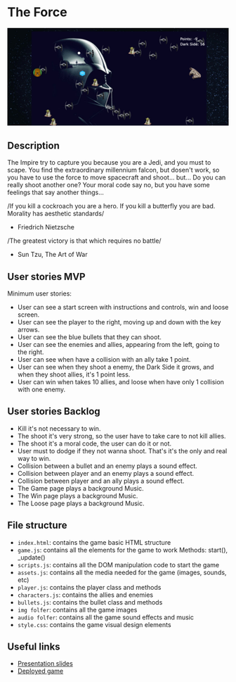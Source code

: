 # The Force

[<img src="./img/juego.jpg">]()

## Description

The Impire try to capture you because you are a Jedi, and you must to scape. You find the extraordinary millennium falcon, but dosen't work, so you have to use the force to move 
spacecraft and shoot... but... Do you can really shoot another one? Your moral code say no, but you have some feelings that say another things...


/If you kill a cockroach you are a hero. If you kill a butterfly you are bad. Morality has aesthetic standards/

- Friedrich Nietzsche


/The greatest victory is that which requires no battle/

- Sun Tzu, The Art of War

## User stories MVP

Minimum user stories:

- User can see a start screen with instructions and controls, win and loose screen.
- User can see the player to the right, moving up and down with the key arrows.
- User can see the blue bullets that they can shoot.
- User can see the enemies and allies, appearing from the left, going to the right.
- User can see when have a collision with an ally take 1 point. 
- User can see when they shoot a enemy, the Dark Side it grows, and when they shoot allies, it's 1 point less.
- User can win when takes 10 allies, and loose when have only 1 collision with one enemy.

## User stories Backlog

- Kill it's not necessary to win.
- The shoot it's very strong, so the user have to take care to not kill allies.
- The shoot it's a moral code, the user can do it or not.
- User must to dodge if they not wanna shoot. That's it's the only and real way to win.
- Collision between a bullet and an enemy plays a sound effect.
- Collision between player and an enemy plays a sound effect.
- Collision between player and an ally plays a sound effect.
- The Game page plays a background Music.
- The Win page plays a background Music.
- The Loose page plays a background Music.

## File structure

- <code>index.html</code>: contains the game basic HTML structure
- <code>game.js</code>: contains all the elements for the game to work Methods: start(), \_update()
- <code>scripts.js</code>: contains all the DOM manipulation code to start the game
- <code>assets.js</code>: contains all the media needed for the game (images, sounds, etc)
- <code>player.js</code>: contains the player class and methods
- <code>characters.js</code>: contains the allies and enemies
- <code>bullets.js</code>: contains the bullet class and methods
- <code>img folfer</code>: contains all the game images
- <code>audio folfer</code>: contains all the game sound effects and music
- <code>style.css</code>: contains the game visual design elements



## Useful links

<!-- When you finish, add these links and commit -->

- [Presentation slides]()
- [Deployed game]()
